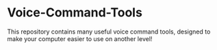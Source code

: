 # Voice-Command-Tools
This repository contains many useful voice command tools, designed to make your computer easier to use on another level!
